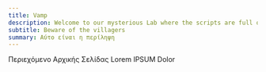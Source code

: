 ```yaml
---
title: Vamp
description: Welcome to our mysterious Lab where the scripts are full of bugs.
subtitle: Beware of the villagers
summary: Αύτο είναι η περίληψη
---
```

Περιεχόμενο Αρχικής Σελίδας
Lorem
IPSUM
Dolor
